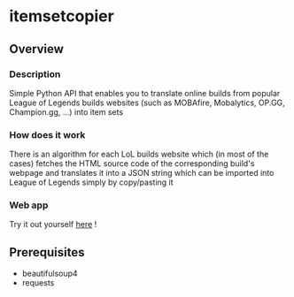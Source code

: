 # itemsetcopier

## Overview

### Description 
Simple Python API that enables you to translate online builds from popular League of Legends builds websites (such as MOBAfire, Mobalytics, OP.GG, Champion.gg, ...) into item sets

### How does it work
There is an algorithm for each LoL builds website which (in most of the cases) fetches the HTML source code of the corresponding build's webpage and translates it into a JSON string which can be imported into League of Legends simply by copy/pasting it

### Web app
Try it out yourself [here](https://www.binaryalien.net/itemsetcopier/) !

## Prerequisites

- beautifulsoup4
- requests
